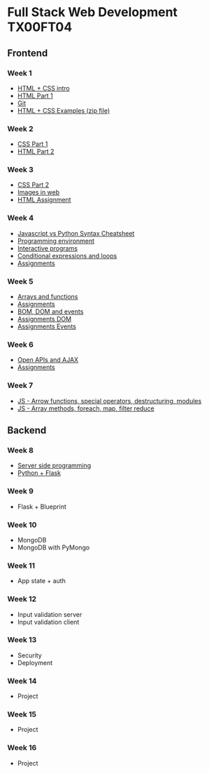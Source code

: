 # Full Stack Web Development TX00FT04

## Frontend

### Week 1

- [HTML + CSS intro](HTML+CSS/1-HTML-CSS-intro.pdf)
- [HTML Part 1](HTML+CSS/2-HTML-1.pdf)
- [Git](git.md)
- [HTML + CSS Examples (zip file)](HTML+CSS/html-css-examples.zip)

### Week 2

- [CSS Part 1](HTML+CSS/3-CSS-1.pdf)
- [HTML Part 2](HTML+CSS/4-HTML-2.pdf)

### Week 3

- [CSS Part 2](HTML+CSS/5-CSS-2.pdf)
- [Images in web](https://developer.mozilla.org/en-US/docs/Web/Media/Guides/Formats/Image_types)
- [HTML Assignment](https://github.com/ilkkamtk/html-css-assignment)

### Week 4

- [Javascript vs Python Syntax Cheatsheet](https://medium.com/geekculture/javascript-vs-python-syntax-cheatsheet-9bc7c59599c6)
- [Programming environment](https://github.com/ilkkamtk/JavaScript-english/blob/main/ohjelmointiymparisto.md)
- [Interactive programs](https://github.com/ilkkamtk/JavaScript-english/blob/main/vuorovaikutteiset_ohjelmat.md)
- [Conditional expressions and loops](https://github.com/ilkkamtk/JavaScript-english/blob/main/valinta-toistorakenteet.md)
- [Assignments](https://github.com/ilkkamtk/JavaScript-english/blob/main/assignments.md#module-1-interactive-programs--conditional-expressions-and-loops)

### Week 5

- [Arrays and functions](https://github.com/ilkkamtk/JavaScript-english/blob/main/taulukot-funktiot.md)
- [Assignments](https://github.com/ilkkamtk/JavaScript-english/blob/main/assignments.md#module-2-arrays-and-functions)
- [BOM, DOM and events](https://github.com/ilkkamtk/JavaScript-english/blob/main/BOM-DOM-event.md)
- [Assignments DOM](https://github.com/ilkkamtk/web-ohjelmoinnin-perusteet/blob/main/JS-recap3.md#assignments)
- [Assignments Events](https://github.com/ilkkamtk/web-ohjelmoinnin-perusteet/blob/main/JS-recap4.md#assignments)

### Week 6

- [Open APIs and AJAX](https://github.com/ilkkamtk/JavaScript-english/blob/main/apit-ajax.md)
- [Assignments](https://github.com/ilkkamtk/web-ohjelmoinnin-perusteet/blob/main/JS-recap5.md#assignments)

### Week 7

- [JS - Arrow functions, special operators, destructuring, modules](https://github.com/ilkkamtk/WSK/blob/main/Week2/AdvancedJavaScript1.md)
- [JS - Array methods, foreach, map, filter reduce](https://github.com/ilkkamtk/WSK/blob/main/Week2/AdvancedJavascript2.md)

## Backend

### Week 8
- [Server side programming](https://github.com/ilkkamtk/WSK/blob/main/Week3/01-server-side-programming.md)
- [Python + Flask](week10/python+flask.md)



### Week 9

- Flask + Blueprint

### Week 10

- MongoDB
- MongoDB with PyMongo

### Week 11

- App state + auth

### Week 12

- Input validation server
- Input validation client

### Week 13

- Security
- Deployment

### Week 14

- Project

### Week 15

- Project

### Week 16

- Project

